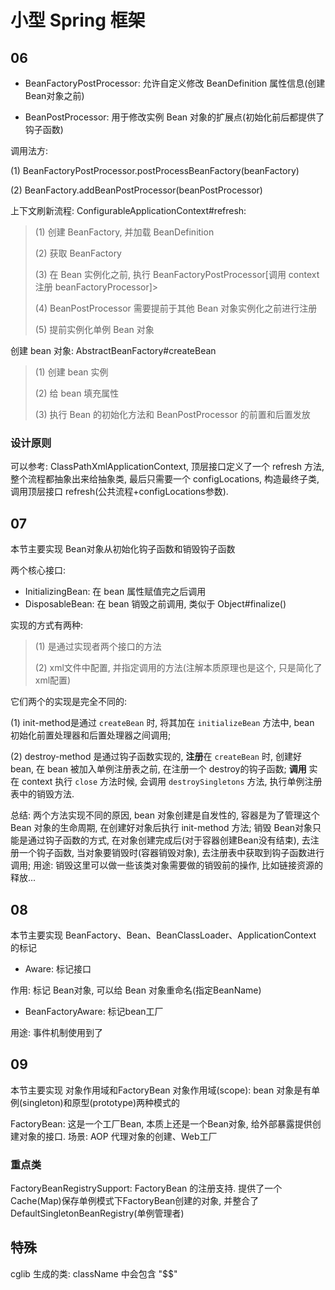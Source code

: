 # 小型 Spring 框架

## 06 
 * BeanFactoryPostProcessor: 允许自定义修改 BeanDefinition 属性信息(创建 Bean对象之前)

 * BeanPostProcessor: 用于修改实例 Bean 对象的扩展点(初始化前后都提供了钩子函数)

调用法方: 

(1) BeanFactoryPostProcessor.postProcessBeanFactory(beanFactory)

(2) BeanFactory.addBeanPostProcessor(beanPostProcessor)

上下文刷新流程: ConfigurableApplicationContext#refresh: 
> (1) 创建 BeanFactory, 并加载 BeanDefinition
> 
> (2) 获取 BeanFactory
> 
> (3) 在 Bean 实例化之前, 执行 BeanFactoryPostProcessor[调用 context 注册 beanFactoryProcessor]> 
> 
> (4) BeanPostProcessor 需要提前于其他 Bean 对象实例化之前进行注册
> 
> (5) 提前实例化单例 Bean 对象

创建 bean 对象: AbstractBeanFactory#createBean
> (1) 创建 bean 实例
> 
> (2) 给 bean 填充属性
> 
> (3) 执行 Bean 的初始化方法和 BeanPostProcessor 的前置和后置发放
### 设计原则
可以参考: ClassPathXmlApplicationContext, 顶层接口定义了一个 refresh 方法, 
整个流程都抽象出来给抽象类, 最后只需要一个 configLocations, 构造最终子类, 调用顶层接口 refresh(公共流程+configLocations参数).

## 07 
本节主要实现 Bean对象从初始化钩子函数和销毁钩子函数

两个核心接口: 
* InitializingBean: 在 bean 属性赋值完之后调用
* DisposableBean: 在 bean 销毁之前调用, 类似于 Object#finalize()

实现的方式有两种:

> (1) 是通过实现者两个接口的方法 
>
> (2) xml文件中配置, 并指定调用的方法(注解本质原理也是这个, 只是简化了xml配置)

它们两个的实现是完全不同的:

(1) init-method是通过 `createBean` 时, 将其加在 `initializeBean` 方法中, bean 初始化前置处理器和后置处理器之间调用;

(2) destroy-method 是通过钩子函数实现的, **注册**在 `createBean` 时, 创建好 bean, 在 bean 被加入单例注册表之前, 在注册一个 destroy的钩子函数; 
**调用** 实在 context 执行 `close` 方法时候, 会调用 `destroySingletons` 方法, 执行单例注册表中的销毁方法.

总结: 两个方法实现不同的原因, bean 对象创建是自发性的, 容器是为了管理这个 Bean 对象的生命周期, 在创建好对象后执行 init-method 方法; 
销毁 Bean对象只能是通过钩子函数的方式, 在对象创建完成后(对于容器创建Bean没有结束), 去注册一个钩子函数, 当对象要销毁时(容器销毁对象), 
去注册表中获取到钩子函数进行调用; 用途: 销毁这里可以做一些该类对象需要做的销毁前的操作, 比如链接资源的释放...

## 08
本节主要实现 BeanFactory、Bean、BeanClassLoader、ApplicationContext 的标记
* Aware: 标记接口

作用: 标记 Bean对象, 可以给 Bean 对象重命名(指定BeanName)
* BeanFactoryAware: 标记bean工厂

用途: 事件机制使用到了

## 09 
本节主要实现 对象作用域和FactoryBean
对象作用域(scope): bean 对象是有单例(singleton)和原型(prototype)两种模式的

FactoryBean: 这是一个工厂Bean, 本质上还是一个Bean对象, 给外部暴露提供创建对象的接口.
场景: AOP 代理对象的创建、Web工厂

### 重点类
FactoryBeanRegistrySupport: FactoryBean 的注册支持. 
提供了一个Cache(Map)保存单例模式下FactoryBean创建的对象, 并整合了 DefaultSingletonBeanRegistry(单例管理者)

## 特殊
cglib 生成的类: className 中会包含 "$$"